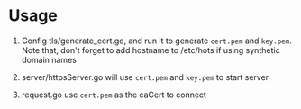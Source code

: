# Usage
1. Config tls/generate_cert.go, and run it to generate ``cert.pem`` and ``key.pem``. Note that, don't forget to add hostname to /etc/hots if using synthetic domain names

2. server/httpsServer.go will use ``cert.pem`` and ``key.pem`` to start server

3. request.go use ``cert.pem`` as the caCert to connect